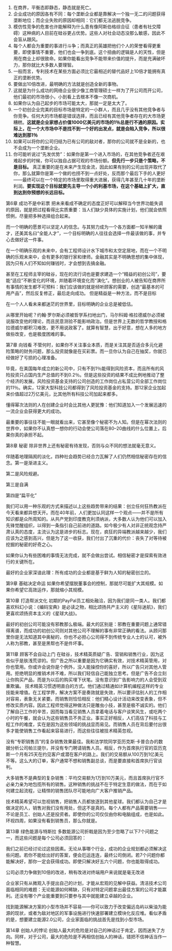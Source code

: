 1. 在商界，平衡态即静态，静态就是死亡。
1. 企业成功的原因各有不同：每个垄断企业都是靠解决一个独一无二的问题获得垄断地位；而企业失败的原因却相同：它们都无法逃脱竞争。
1. 模仿性竞争的危害也许能解释为什么患有像阿斯伯格综合征（患者有社交障碍）这种病的人目前在硅谷更占优势。这些人对社会动态没那么敏感，因此不会盲从跟风。
1. 每个人都会为重要的事进行斗争；而真正的英雄把他们个人的荣誉看得更重要，即使事情不重要，他们也会一争到底。这个扭曲的逻辑是人的天性，但是用在商业上却很致命。如果你能看出竞争不能带来价值的提升，而是充满破坏力，那你就比大多数人要理智。
1. 一般而言，专利技术在某些方面必须比它最相近的替代品好上10倍才能拥有真正的垄断优势。
1. 要做出10倍改进，最明确的方法就是创造全新的事物。
1. 这就是为什么成功的网络企业很少像工商管理硕士一样为了开公司而开公司，他们最初的市场很小，小到看上去根本不像一次商机。
1. 如果你认为自己起步的市场可能太大，那就一定是太大了。
1. 一个初创企业完美的目标市场是特定的一小群人，而且几乎没有其他竞争者与你竞争。任何大的市场都是错误选择，而且已经有其他竞争者存在的大市场更糟糕。**这就是企业家想占价值1000亿美元的市场的1％总是行不通的原因。实际上，在一个大市场中不是找不到一个好的出发点，就是会陷入竞争，所以很难达到那1％**
1. 如果可以将你的公司归结为已有公司的敌对者，那你的公司就不是全新的，也不会成为一个垄断企业。
1. 你可能听说过“先发优势”：如果你是第一个进入市场的，在其他竞争者还在艰难起步的时候，你可以独自占据可观的市场份额。**但先行一步只是个策略，不是目标。** 真正重要的是在未来产生现金流，因此如果有别的公司出现并取代了你，那么就算你是第一个做的也捞不到一点好处，反而那个最后下手的人更好——最终可以在一个特定的市场里取得重大进展，获得几年甚至几十年的垄断利润。**要实现这个目标就要先主导一个小的利基市场，在这个基础上扩大，直到达到你预想的长远目标。**

第6章 成功不是中彩票
把未来看成不确定的态度正好可以解释当今世界功能失调的原因，就是把过程看得比实质重要：当人们缺少具体的实施计划，他们就会依照惯例，尽量把多种选择组合起来。

而一个明确的愿景可以坚定人的信念。与其努力成为一个各方面都一知半解的庸才，还美其名曰“全能人才”，一个目标明确的人往往会选择一件最该做的事，并专心去做好这一件事。

在一个明确乐观的未来中，会有工程师设计水下城市和太空定居地，而在一个不明确的乐观未来中，会有更多的银行家和律师。金融其实是不明确思想的集中体现，因为只有人们不知如何赚钱时，才会想到去搞金融。

甚至在工程师主宰的硅谷，现在的流行词也是要求建造一个“精益的初创公司”，要能“适应”不断变化的环境，并随着环境变化而“演化”。想创业的人被告知在商界所有事情的发生都不可预料：我们应该做的就是倾听顾客的需要，创造“最基本的可用产品”，然后反复修正，最后走向成功。
但是精益是一种方法，而不是目标

在一个人人看未来都迷茫的世界里，目标明确的企业总是被低估。

从哪里开始呢？约翰·罗尔斯必须被哲学系扫地出门，马尔科姆·格拉德威尔必须被说服改变他的理论，而且民意测验不能影响政治。但是世界上无数的哲学教授和格拉德威尔都积习难改，更不用说政客了。就算有智慧，出于好意，想在人多的地方做些改变，也是极度困难的事。

第7章 向钱看
不管何时，如果你不关注事业本质，而是关注其是否适合多元化避险策略的财务问题，那么投资就像是在买彩票。而一旦你认为自己在抽奖，你就已经做好了亏损的心理准备。

毕竟，在美国每年成立的新公司中，只有不到1％能得到风险资本，而且所有的风险投资只占国内生产总值的不到0.2％。但是这些投资的结果不成比例地推动了整个经济的发展。风险投资基金支持的公司创造的工作岗位占私营公司全部工作岗位的11％。确实，12家大型科技公司都得到了风险投资基金的支持。那12家企业加起来价值超过2万亿美元，比其他所有科技公司加起来都多。

懂得幂次法则的人在创建企业时会比其他人更犹豫：他们知道加入一个发展迅速的一流企业会获得更大的成功。

最重要的事往往不能一眼就看出来，它甚至像个秘密不为人知。但是在幂次法则的世界中，如果你不认真想一想你的行动会使公司落在80–20曲线的什么位置上，后果你真的承担不起。


第8章 秘密
除非世界上还有秘密有待发现，否则与众不同的想法就毫无意义。

伴随着地理隔阂的淡化，四种社会趋势已经合力瓦解了人们仍然相信秘密存在的信念。第一是渐进主义。

第二是风险规避。

第三是自满

第四是“扁平化”

我们可以用一种乐观的方式来描述以上这些趋势带来的结果：创立任何狂热教派在今天看来都异想天开。而在40年前，人们更加认同这样一个观点——并不是所有知识都是众所周知的。从共产党到印度教克利须纳派，大多数人认为他们可以加入先锋觉醒组织，以得到一条指引自己前进的道路。如今极少有人对非正统观念持严肃认真的态度，主流认为这是进步的标志。现在，疯狂的异端教派越来越少，我们应该为之感到高兴，但是为了这一收获，我们付出了沉重的代价：丧失了对等待被挖掘的秘密的好奇之心。

如果你认为有些困难的事情无法完成，就不会做出尝试。相信秘密才是探索有效进行的关键所在。

最好的企业家深谙此理：所有成功的企业都是基于鲜为人知的秘密创立的。

第9章 基础决定命运
如果你希望摆脱董事会的控制，那就尽可能扩大其规模。如果你希望它高效运作，那就缩小其规模。

第10章 打造帮派文化
初期的PayPal员工相处融洽，因为我们是同一类人。我们都喜欢科幻小说：《编码宝典》是必读之物，相比颂扬共产主义的《星际迷航》，我们更喜欢颂扬资本主义的《星球大战》。

最好的初创公司可能没有邪教那么极端。最大的区别是：邪教在重要问题上通常错得离谱，而成功的初创公司则对其他公司不理解的事有非常正确的看法。从顾问那里你是无法知道其中奥秘的，你也不必担心公司得不到传统专业人士的认可，被外人称为邪教，甚至是黑帮也不是件坏事。

第11章 顾客不会自动上门
在硅谷，技术精英质疑广告、营销和销售行业，因为这些似乎是肤浅荒谬的。但广告之所以重要是因为它确实有效，对技术精英管用，对你也管用。你或许会说你是个例外，没人能操控你的喜好，所以广告只对其他人管用。拒绝明显的推销术并不难，所以我们轻信自己能独立思考。但是广告不会立刻让你购买产品，而是为以后的购买埋下伏笔。没有意识到广告影响力的人会受到双重欺骗。
技术精英习惯透明直白的方式。他们通过精通如计算机编程这样的专业技能来增值。在工程学界，解决方案不是奏效就是失效，所以要评估别人的工作相对容易，表象无关紧要。而销售则恰恰相反：他们精心设计活动来改变表象，但不修改实质内容。因此工程师觉得这种做法只是雕虫小技，甚至是极不诚实的。他们了解自己工作的辛苦，因而每当看见销售人员拿着电话与客户谈笑风生，或吃两个小时的午餐，就会认为这些销售员不务正业。事实正好相反，人们高估了科技与工程工作的难度，实在是因为这些领域的挑战显而易见。而销售人员在背后要付出很多才能使销售工作看起来容易进行，而这些往往被技术精英忽视。


没有“专职销售员”的复杂销售效果最佳。我和法学院同学亚历克斯·卡普合办的数据分析公司帕兰提尔，并没有专门聘请销售人员。相反，作为首席执行官的亚历克斯一个月有25天在约见客户或潜在客户的路上。我们的交易额从100万到1亿美元不等。这么大的订单，客户通常不想和销售副总谈，而是要直接和首席执行官谈判。

大多销售不是典型的复杂销售：平均交易额为1万到10万美元，而且首席执行官不必亲力亲为地包揽所有的销售。这种销售的挑战不在于特定生意的做法，而在于如何建立起流程，让精悍的销售团队尽可能地向广大客户推销产品。

技术精英希望可以忽视销售，把销售人员都放逐到其他星球。我们都认为自己才是做决定的人，销售对我们没有用处，但这不是真的。每个人都有产品需要销售——不论是员工、创始人还是投资者。即使你的公司仅仅由你和电脑组成，也是如此。环视四周，如果没有看到销售员，那么你就是。

第13章 绿色能源与特斯拉
多数能源公司折戟是因为至少忽略了以下7个问题之一，而这些问题是每个公司必须回答的：

我们之前已经讨论过这些因素。无论从事哪个行业，成功的企业规划都必须解决这些问题。若你不能给出好的答案，便会厄运连连，最终公司倒闭。若7个问题你都能解决好，那你一定会获得成功。即使只解决好五六个问题，你也能取得成功。

公司必须力争做到10倍的改进，稍有改进对终端用户来说就是毫无改进

企业家只有从微观入手提出自己的计划，才能从宏观的见解中获益。清洁技术公司面临相同的难题：无论能源如何稀缺，只有对特定问题拿出最佳方案的公司才能赢利。还没有哪个产业能重要到只要参与其中就能建立卓越的企业。

找到能源解决方案的小型市场并不容易——你可以致力于改变偏远岛屿以柴油为能源的现状，或者为敌对地区的军事设施进行快速部署建立模块化反应堆。看似矛盾的是，想要建立能源2.0公司，企业家面临的挑战首先是找到小型市场。

第14章 创始人的悖论
创始人最大的危险是对自己的神话过于肯定，因而迷失了方向。同样，对于公司，最大的危险是不再相信创始人的神话，错把不信神话当作一种智慧。
